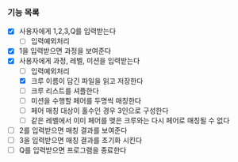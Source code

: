 ### 기능 목록
- [x] 사용자에게 1,2,3,Q를 입력받는다
    - [ ] 입력예외처리
- [x] 1을 입력받으면 과정을 보여준다
- [x] 사용자에게 과정, 레벨, 미션을 입력받는다
    - [ ] 입력예외처리
    - [x] 크루 이름이 담긴 파일을 읽고 저장한다
    - [ ] 크루 리스트를 셔플한다
    - [ ] 미션을 수행할 페어를 두명씩 매칭한다
    - [ ] 페어 매칭 대상이 홀수인 경우 3인으로 구성한다
    - [ ] 같은 레벨에서 이미 페어를 맺은 크루와는 다시 페어로 매칭될 수 없다
- [ ] 2를 입력받으면 매칭 결과를 보여준다
- [ ] 3을 입력받으면 매칭 결과를 초기화 시킨다
- [ ] Q를 입력받으면 프로그램을 종료한다